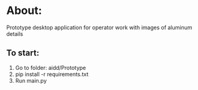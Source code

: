 # About:
Prototype desktop application for operator work with images of aluminum details

## To start:

1) Go to folder: aidd/Prototype
2) pip install -r requirements.txt
 3) Run main.py